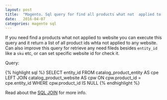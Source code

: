 ```yaml
---
layout: post
title:  "Magento. Sql query for find all products what not  applied to website."
date:   2016-04-07
categories: magento sql
---
```

If you need find a products what not applied to website you can execute this query and it return a list of all product ids whta not applied to any website.
Can also improve this query for retrieve any need fileds besides `entity_id` like a `sku` etc, or can set specific website id for check it.

Query:

{% highlight sql %}
  SELECT entity_id 
  FROM catalog_product_entity AS cpe 
  LEFT JOIN catalog_product_website AS cpw 
  ON cpw.product_id = cpe.entity_id 
  WHERE cpw.product_id IS NULL
{% endhighlight %}

Read about the [SQL JOIN][sql-join] for more info.

[sql-join]: http://www.w3schools.com/sql/sql_join.asp

